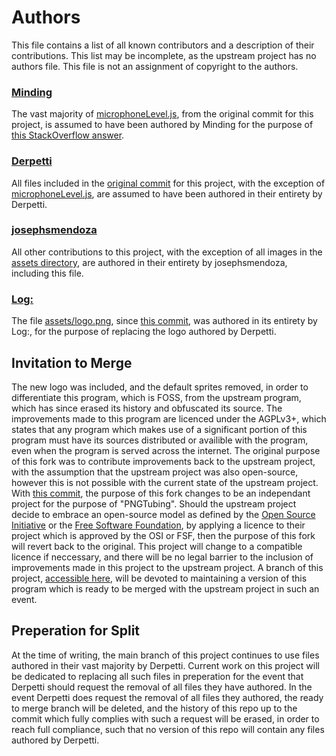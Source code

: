 # Authors
This file contains a list of all known contributors and a description of their contributions.
This list may be incomplete, as the upstream project has no authors file.
This file is not an assignment of copyright to the authors.
### [Minding](https://stackoverflow.com/users/4180937/Minding)
The vast majority of [microphoneLevel.js](https://github.com/josephsmendoza/PNGTube/blob/f85981541fce5d50063bf340f8e10ba5fcf9be9e/Assets/microphoneLevel.js),
from the original commit for this project, is assumed to have been authored by Minding for the purpose of [this StackOverflow answer](https://stackoverflow.com/questions/33322681/checking-microphone-volume-in-javascript/64650826#64650826).
### [Derpetti](https://github.com/Derpetti)
All files included in the [original commit](https://github.com/josephsmendoza/PNGTube/tree/f85981541fce5d50063bf340f8e10ba5fcf9be9e) for this project,
with the exception of [microphoneLevel.js](https://github.com/josephsmendoza/PNGTube/blob/f85981541fce5d50063bf340f8e10ba5fcf9be9e/Assets/microphoneLevel.js),
are assumed to have been authored in their entirety by Derpetti.
### [josephsmendoza](https://github.com/josephsmendoza)
All other contributions to this project, with the exception of all images in the [assets directory](https://github.com/josephsmendoza/PNGTube/tree/main/assets),
are authored in their entirety by josephsmendoza, including this file.
### [Log:](https://logoo.carrd.co/)
The file [assets/logo.png](https://github.com/josephsmendoza/PNGTube/blob/main/assets/logo.png),
since [this commit](https://github.com/josephsmendoza/PNGTube/commit/5b6352271a33e170d857856e23ccc60f29accacb),
was authored in its entirety by Log:, for the purpose of replacing the logo authored by Derpetti.
## Invitation to Merge
The new logo was included, and the default sprites removed, in order to differentiate this program, which is FOSS, from the upstream program, which has since erased its history and obfuscated its source. The improvements made to this program are licenced under the AGPLv3+, which states that any program which makes use of a significant portion of this program must have its sources distributed or availible with the program, even when the program is served across the internet. The original purpose of this fork was to contribute improvements back to the upstream project, with the assumption that the upstream project was also open-source, however this is not possible with the current state of the upstream project. With [this commit](https://github.com/josephsmendoza/PNGTube/commit/5b6352271a33e170d857856e23ccc60f29accacb), the purpose of this fork changes to be an independant project for the purpose of "PNGTubing". Should the upstream project decide to embrace an open-source model as defined by the [Open Source Initiative](https://opensource.org/osd) or the [Free Software Foundation](https://www.fsf.org/about/what-is-free-software), by applying a licence to their project which is approved by the OSI or FSF, then the purpose of this fork will revert back to the original. This project will change to a compatible licence if neccessary, and there will be no legal barrier to the inclusion of improvements made in this project to the upstream project. A branch of this project, [accessible here](https://github.com/josephsmendoza/PNGTube/tree/PNGTubie), will be devoted to maintaining a version of this program which is ready to be merged with the upstream project in such an event.
## Preperation for Split
At the time of writing, the main branch of this project continues to use files authored in their vast majority by Derpetti. Current work on this project will be dedicated to replacing all such files in preperation for the event that Derpetti should request the removal of all files they have authored. In the event Derpetti does request the removal of all files they authored, the ready to merge branch will be deleted, and the history of this repo up to the commit which fully complies with such a request will be erased, in order to reach full compliance, such that no version of this repo will contain any files authored by Derpetti.
